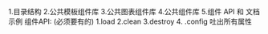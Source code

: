 1.目录结构
2.公共模板组件库
3.公共图表组件库
4.公共组件库
5.组件 API 和 文档示例
    组件API: (必须要有的)
        1.load
        2.clean
        3.destroy
        4. .config 吐出所有属性
